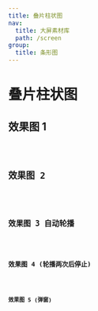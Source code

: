 ```yaml
---
title: 叠片柱状图
nav:
  title: 大屏素材库
  path: /screen
group:
  title: 条形图
---
```


# 叠片柱状图

## 效果图 1

<code src="../../../example/SliceBarDemo/demo1.tsx" background="#040727">

## 效果图 2

<code src="../../../example/SliceBarDemo/demo2.tsx" background="#040727">

## 效果图 3 自动轮播

<code src="../../../example/SliceBarDemo/demo3.tsx" background="#040727">

## 效果图 4 (轮播两次后停止)

<code src="../../../example/SliceBarDemo/demo4.tsx" background="#040727">

## 效果图 5 (弹窗)

<code src="../../../example/SliceBarDemo/demo5.tsx" background="#040727">
